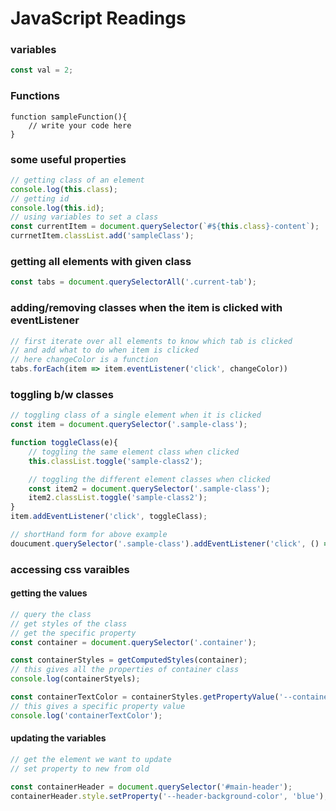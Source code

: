 # JavaScript Readings

### variables
```js
const val = 2;
```

### Functions
```JS
function sampleFunction(){
    // write your code here
}
```

### some useful properties
```js
// getting class of an element
console.log(this.class);
// getting id
console.log(this.id);
// using variables to set a class
const currentItem = document.querySelector(`#${this.class}-content`);
currnetItem.classList.add('sampleClass');   
```

### getting all elements with given class
```js
const tabs = document.querySelectorAll('.current-tab');
```

### adding/removing classes when the item is clicked with eventListener
```js
// first iterate over all elements to know which tab is clicked
// and add what to do when item is clicked
// here changeColor is a function
tabs.forEach(item => item.eventListener('click', changeColor))
```

### toggling b/w classes
```js
// toggling class of a single element when it is clicked
const item = document.querySelector('.sample-class');

function toggleClass(e){
    // toggling the same element class when clicked
    this.classList.toggle('sample-class2');

    // toggling the different element classes when clicked
    const item2 = document.querySelector('.sample-class');
    item2.classList.toggle('sample-class2');
}
item.addEventListener('click', toggleClass);

// shortHand form for above example
doucument.querySelector('.sample-class').addEventListener('click', () => document.querySelector('.sample-class').classList.toggle('sample-class2'));
```

### accessing css varaibles

#### getting the values
```js
// query the class
// get styles of the class
// get the specific property
const container = document.querySelector('.container');

const containerStyles = getComputedStyles(container);
// this gives all the properties of container class
console.log(containerStyels);

const containerTextColor = containerStyles.getPropertyValue('--container-text-color');
// this gives a specific property value
console.log('containerTextColor');
```

#### updating the variables
```js
// get the element we want to update
// set property to new from old

const containerHeader = document.querySelector('#main-header');
containerHeader.style.setProperty('--header-background-color', 'blue');
```